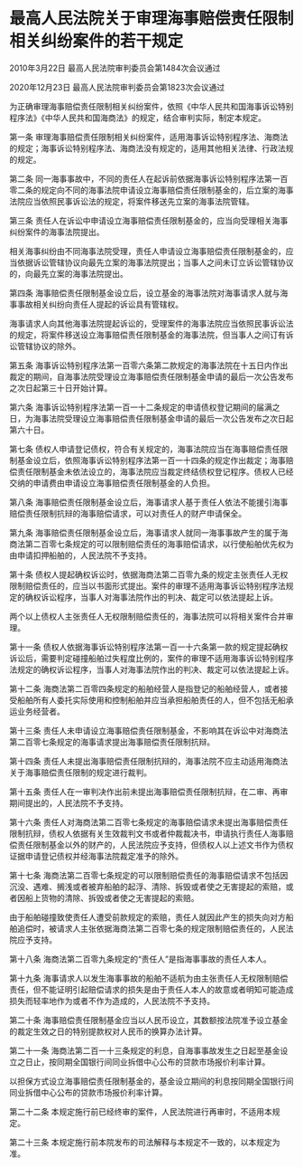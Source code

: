 # 最高人民法院关于审理海事赔偿责任限制相关纠纷案件的若干规定

2010年3月22日 最高人民法院审判委员会第1484次会议通过

2020年12月23日 最高人民法院审判委员会第1823次会议通过

<!-- INFO END -->

为正确审理海事赔偿责任限制相关纠纷案件，依照《中华人民共和国海事诉讼特别程序法》《中华人民共和国海商法》的规定，结合审判实际，制定本规定。

第一条 审理海事赔偿责任限制相关纠纷案件，适用海事诉讼特别程序法、海商法的规定；海事诉讼特别程序法、海商法没有规定的，适用其他相关法律、行政法规的规定。

第二条 同一海事事故中，不同的责任人在起诉前依据海事诉讼特别程序法第一百零二条的规定向不同的海事法院申请设立海事赔偿责任限制基金的，后立案的海事法院应当依照民事诉讼法的规定，将案件移送先立案的海事法院管辖。

第三条 责任人在诉讼中申请设立海事赔偿责任限制基金的，应当向受理相关海事纠纷案件的海事法院提出。

相关海事纠纷由不同海事法院受理，责任人申请设立海事赔偿责任限制基金的，应当依据诉讼管辖协议向最先立案的海事法院提出；当事人之间未订立诉讼管辖协议的，向最先立案的海事法院提出。

第四条 海事赔偿责任限制基金设立后，设立基金的海事法院对海事请求人就与海事事故相关纠纷向责任人提起的诉讼具有管辖权。

海事请求人向其他海事法院提起诉讼的，受理案件的海事法院应当依照民事诉讼法的规定，将案件移送设立海事赔偿责任限制基金的海事法院，但当事人之间订有诉讼管辖协议的除外。

第五条 海事诉讼特别程序法第一百零六条第二款规定的海事法院在十五日内作出裁定的期间，自海事法院受理设立海事赔偿责任限制基金申请的最后一次公告发布之次日起第三十日开始计算。

第六条 海事诉讼特别程序法第一百一十二条规定的申请债权登记期间的届满之日，为海事法院受理设立海事赔偿责任限制基金申请的最后一次公告发布之次日起第六十日。

第七条 债权人申请登记债权，符合有关规定的，海事法院应当在海事赔偿责任限制基金设立后，依照海事诉讼特别程序法第一百一十四条的规定作出裁定；海事赔偿责任限制基金未依法设立的，海事法院应当裁定终结债权登记程序。债权人已经交纳的申请费由申请设立海事赔偿责任限制基金的人负担。

第八条 海事赔偿责任限制基金设立后，海事请求人基于责任人依法不能援引海事赔偿责任限制抗辩的海事赔偿请求，可以对责任人的财产申请保全。

第九条 海事赔偿责任限制基金设立后，海事请求人就同一海事事故产生的属于海商法第二百零七条规定的可以限制赔偿责任的海事赔偿请求，以行使船舶优先权为由申请扣押船舶的，人民法院不予支持。

第十条 债权人提起确权诉讼时，依据海商法第二百零九条的规定主张责任人无权限制赔偿责任的，应当以书面形式提出。案件的审理不适用海事诉讼特别程序法规定的确权诉讼程序，当事人对海事法院作出的判决、裁定可以依法提起上诉。

两个以上债权人主张责任人无权限制赔偿责任的，海事法院可以将相关案件合并审理。

第十一条 债权人依据海事诉讼特别程序法第一百一十六条第一款的规定提起确权诉讼后，需要判定碰撞船舶过失程度比例的，案件的审理不适用海事诉讼特别程序法规定的确权诉讼程序，当事人对海事法院作出的判决、裁定可以依法提起上诉。

第十二条 海商法第二百零四条规定的船舶经营人是指登记的船舶经营人，或者接受船舶所有人委托实际使用和控制船舶并应当承担船舶责任的人，但不包括无船承运业务经营者。

第十三条 责任人未申请设立海事赔偿责任限制基金，不影响其在诉讼中对海商法第二百零七条规定的海事请求提出海事赔偿责任限制抗辩。

第十四条 责任人未提出海事赔偿责任限制抗辩的，海事法院不应主动适用海商法关于海事赔偿责任限制的规定进行裁判。

第十五条 责任人在一审判决作出前未提出海事赔偿责任限制抗辩，在二审、再审期间提出的，人民法院不予支持。

第十六条 责任人对海商法第二百零七条规定的海事赔偿请求未提出海事赔偿责任限制抗辩，债权人依据有关生效裁判文书或者仲裁裁决书，申请执行责任人海事赔偿责任限制基金以外的财产的，人民法院应予支持，但债权人以上述文书作为债权证据申请登记债权并经海事法院裁定准予的除外。

第十七条 海商法第二百零七条规定的可以限制赔偿责任的海事赔偿请求不包括因沉没、遇难、搁浅或者被弃船舶的起浮、清除、拆毁或者使之无害提起的索赔，或者因船上货物的清除、拆毁或者使之无害提起的索赔。

由于船舶碰撞致使责任人遭受前款规定的索赔，责任人就因此产生的损失向对方船舶追偿时，被请求人主张依据海商法第二百零七条的规定限制赔偿责任的，人民法院应予支持。

第十八条 海商法第二百零九条规定的“责任人”是指海事事故的责任人本人。

第十九条 海事请求人以发生海事事故的船舶不适航为由主张责任人无权限制赔偿责任，但不能证明引起赔偿请求的损失是由于责任人本人的故意或者明知可能造成损失而轻率地作为或者不作为造成的，人民法院不予支持。

第二十条 海事赔偿责任限制基金应当以人民币设立，其数额按法院准予设立基金的裁定生效之日的特别提款权对人民币的换算办法计算。

第二十一条 海商法第二百一十三条规定的利息，自海事事故发生之日起至基金设立之日止，按同期全国银行间同业拆借中心公布的贷款市场报价利率计算。

以担保方式设立海事赔偿责任限制基金的，基金设立期间的利息按同期全国银行间同业拆借中心公布的贷款市场报价利率计算。

第二十二条 本规定施行前已经终审的案件，人民法院进行再审时，不适用本规定。

第二十三条 本规定施行前本院发布的司法解释与本规定不一致的，以本规定为准。